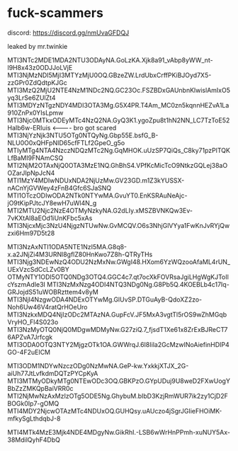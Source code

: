 # fuck-scammers
discord: https://discord.gg/nmUvaGFDQJ

leaked by mr.twinkie

MTI3NTc2MDE1MDA2NTU3ODAyNA.GoLzKA.Xjk8a91_vAbp8yWW_nt-l9H8x43z0ODJJoLVjE
MTI3NjMzNDI5MjI3MTYzMjU0OQ.GBzeZW.LrdUbxCrffPKiBJOyd7X5-zzGPr0ZdQdtpKJGc
MTI3MzQ2MjU2NTE4NzM1NDc2NQ.GC23Oc.FSZBDxGAUnbnKlwislAmIxO5yq3LrSe6ZUlZt4
MTI3MDYzNTgzNDY4MDI3OTA3Mg.G5X4PR.T4Am_MC0zn5kqnnHEZvA1La910ZnPx0YIsLpmw
MTI3Njc0MTkxODEyMTc4NzQ2NA.GyQ3K1.ygoZpu8t1hN2NN_LC7TzToE52HaIb6w-ERIuis <---- bro got scared
MTI3NjYzNjk3NTU5OTg0NTQyNg.Gbp55E.bsfG_B-NLU0O0xQHFpNID65cfFTLf2GpeO_g5o
MTIyMTg4NTA4NzczNDQzMTc2Ng.GqMHOK.uUzSP7QiQs_C8ky71pzPlTQKLfBaMI9FNAmCSQ
MTI2NjM2OTAxNjQ0OTA3MzE1NQ.GhBhS4.VPfKcMicTcO9NtkzGQLej38aOOZarJIpNpJcN4
MTI1MzY4MDIwNDUxNDA2NjUzMw.GV23GD.m1Z3kYUSSX-nACnYjGVWey4zFnB4Gfc6SJaSNQ
MTI1OTczODIwODA2NTk0NTYwMA.GvuYT0.EnKSRAuNeAjc-jO9tKipPJtcJY8ewH7uWl4N_g
MTI2MTU2Njc2NzE4OTMyNzkyNA.G2dLIy.xMSZBVNKQw3Ev-7vKXtAl8aEOd1iUnKFbc5xAs
MTI3NjcxMjc3NzU4NjgzNTUwNw.GvMCQV.O6s3NhjGlVYya1FwKnJvRYjQwzxi6Hm97D5t28

MTI3NzAxNTI1ODA5NTE1NzI5MA.G8q8-x.a2JNjZi4M3URNl8gflZ80HnKwo7Z8h-QTRyTHs
MTI3Njg3NDEwNzQ4ODU2NzMxNw.GWgI48.HXom6YzWQzooAfaML4rUN_UExVzcSdCcLZv0BY
OTMyNTY1ODI5OTQ0NDg3OTQ4.GGC4c7.qt7ocXkFOVRsaJgiLHgWgKJToIlcYszmAdIe3I
MTI3NzMxNzg4ODI4NTQ3NDg0Ng.G8Pb5Q.4KOEBLb4c17Iq-GRJojdS51uWOBRzttem4v8yM
MTI3NjI4NzgwODA4NDExOTYwMg.GlUvSP.DTGuAyB-QdoXZ2zo-Noh6Uw46V4ratQrHOeUro
MTI3NzkxMDQ4NjIzODc2MTAzNA.GupFcV.JF5MxA3vgtTl5rOS9wZhMGqbVryHO_Fl4S023o
MTI3NzMyOTQ0NjQ0MDgwMDMyNw.G27ziQ.7_fjsdT1Xe61x8ZrExBJReCT76APZvA7Jrfcgk
MTI3ODA0OTQ3NTY2MjgzOTk1OA.GWWrqJ.6I8Iila2GcMzwINoAiefinHDIP4GO-4F2uEICM

MTI3ODM1NDYwNzczODg0NzMwNA.GeP-kw.YxkkjXTJX_2G-aiUh77JtLvfkdmDQTzPYCpKyA
MTI3MTMyODkyMTg0NTEwODc3OQ.GBKPzO.GYpUDuj9U8weD2FXwUogYBbZzZMKQpBaiVRR0c
MTI2NjMwNzAxMzIzOTg5ODE5Ng.GhybuM.bIbD3KzjRmWUR7ik2zy1CjD2FBOGk0Ip7-gOMQ
MTI4MDY2NjcwOTAzMTc4NDUxOQ.GUHQsy.uAUczo4jSgrJGIieFHOiMK-mfkySgLthdqbJ-8

MTI4MTk4MzE3Mjk4NDE4MDgyNw.GikRhI.-LSB6wWrHnPPmh-xuNUY5Ax-38MdilQyhF4DbQ

